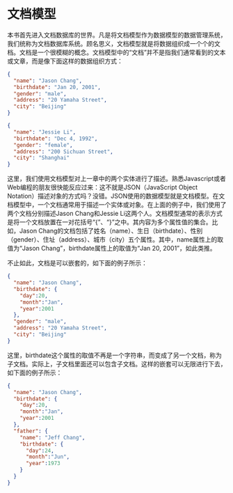 # 文档模型

本书首先进入文档数据库的世界。凡是将文档模型作为数据模型的数据管理系统，我们统称为文档数据库系统。顾名思义，文档模型就是将数据组织成一个个的文档。文档是一个很模糊的概念。文档模型中的“文档”并不是指我们通常看到的文本或文章，而是像下面这样的数据组织方式：

```json
{
  "name": "Jason Chang",
  "birthdate": "Jan 20, 2001",
  "gender": "male",
  "address": "20 Yamaha Street",
  "city": "Beijing"
}
```
```json
{
  "name": "Jessie Li",
  "birthdate": "Dec 4, 1992",
  "gender": "female",
  "address": "200 Sichuan Street",
  "city": "Shanghai"
}
```

这里，我们使用文档模型对上一章中的两个实体进行了描述。熟悉Javascript或者Web编程的朋友很快能反应过来：这不就是JSON（JavaScript Object Notation）描述对象的方式吗？没错。JSON使用的数据模型就是文档模型。在文档模型中，一个文档通常用于描述一个实体或对象。在上面的例子中，我们使用了两个文档分别描述Jason Chang和Jessie Li这两个人。文档模型通常的表示方式是将一个文档放置在一对花括号“{”、“}”之中。其内容为多个属性值的集合。比如，Jason Chang的文档包括了姓名（name）、生日（birthdate）、性别（gender）、住址（address）、城市（city）五个属性。其中，name属性上的取值为“Jason Chang”，birthdate属性上的取值为“Jan 20, 2001”，如此类推。

不止如此，文档是可以嵌套的，如下面的例子所示：

```json
{
  "name": "Jason Chang",
  "birthdate": {
    "day":20,
    "month":"Jan",
    "year":2001
  },
  "gender": "male",
  "address": "20 Yamaha Street",
  "city": "Beijing"
}
```

这里，birthdate这个属性的取值不再是一个字符串，而变成了另一个文档，称为子文档。实际上，子文档里面还可以包含子文档。这样的嵌套可以无限进行下去，如下面的例子所示：

```json
{
  "name": "Jason Chang",
  "birthdate": {
    "day":20,
    "month":"Jan",
    "year":2001
  },
  "father": {
    "name": "Jeff Chang",
    "birthdate": {
      "day":24,
      "month":"Jun",
      "year":1973
    }
  }
}
```

